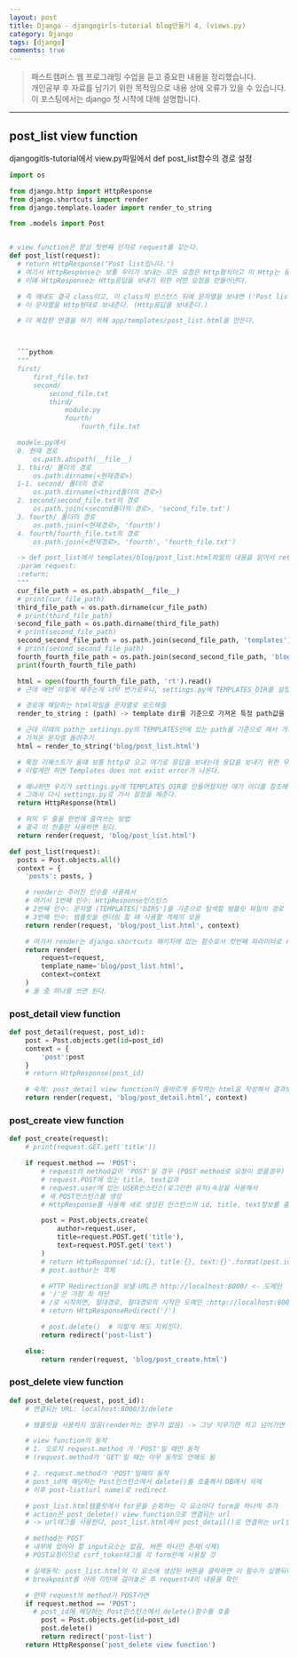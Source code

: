 ```yaml
---
layout: post
title: Django - djangogirls-tutorial blog만들기 4, (views.py)
category: Django
tags: [django]
comments: true
---
```


> 패스트캠퍼스 웹 프로그래밍 수업을 듣고 중요한 내용을 정리했습니다.     
개인공부 후 자료를 남기기 위한 목적임으로 내용 상에 오류가 있을 수 있습니다.      
> 이 포스팅에서는 django 첫 시작에 대해 설명합니다.

<hr>

## post_list view function

djangogitls-tutorial에서 view.py파일에서 def post_list함수의 경로 설정

```python
import os

from django.http import HttpResponse
from django.shortcuts import render
from django.template.loader import render_to_string

from .models import Post


# view function은 항상 첫번째 인자로 request를 갖는다.
def post_list(request):
  # return HttpResponse('Post list입니다.')
  # 여기서 HttpResponse는 보통 우리가 보내는 모든 요청은 Http형식이고 이 Http는 응답을 보낸다.
  # 이때 HttpResponse는 Http응답을 보내기 위한 어떤 요청을 만들어낸다.

  # 즉 얘네도 결국 class이고, 이 class의 인스턴스 뒤에 문자열을 보내면 ('Post list~')
  # 이 문자열을 Http형태로 보내준다. (Http응답을 보내준다.)

  # 더 복잡한 연결을 하기 위해 app/templates/post_list.html을 만든다.



  ```python
  """
  first/
      first_file.txt
      second/
          second_file.txt
          third/
              module.py
              fourth/
                  fourth_file.txt

  modele.py에서
  0. 현재 경로
      os.path.abspath(__file__)
  1. third/ 폴더의 경로
      os.path.dirname(<현재경로>)
  1-1. second/ 폴더의 경로
      os.path.dirname(<third폴더의 경로>)
  2. second/second_file.txt의 경로
      os.path.join(<second폴더의 경로>, 'second_file.txt')
  3. fourth/ 폴더의 경로
      os.path.join(<현재경로>, 'fourth')
  4. fourth/fourth_file.txt의 경로
      os.path.join(<현재경로>, 'fourth', 'fourth_file.txt')

  -> def post_list에서 templates/blog/post_list.html파일의 내용을 읽어서 return 해주는 HttpResponse에 전달
  :param request:
  :return:
  """
  cur_file_path = os.path.abspath(__file__)
  # print(cur_file_path)
  third_file_path = os.path.dirname(cur_file_path)
  # print(third_file_path)
  second_file_path = os.path.dirname(third_file_path)
  # print(second_file_path)
  second_second_file_path = os.path.join(second_file_path, 'templates')
  # print(second_second_file_path)
  fourth_fourth_file_path = os.path.join(second_second_file_path, 'blog', 'post_list.html')
  print(fourth_fourth_file_path)

  html = open(fourth_fourth_file_path, 'rt').read()
  # 근데 매번 이렇게 해주는게 너무 번거로우니, settings.py에 TEMPLATES_DIR를 설정해준다.

  # 경로에 해당하는 html파일을 문자열로 로드해줌
  render_to_string : (path) -> template dir를 기준으로 가져온 특정 path값을 가져온다.

  # 근데 이때의 path는 setiings.py의 TEMPLATES안에 있는 path를 기준으로 해서 가져온다.
  # 가져온 문자열 돌려주기
  html = render_to_string('blog/post_list.html')

  # 특정 리퀘스트가 올떄 보통 http로 오고 여기로 응답을 보내는데 응답을 보내기 위한 무언가를 만들어준다.
  # 이렇게만 하면 Templates does not exist error가 나온다.

  # 왜냐하면 우리가 settings.py에 TEMPLATES_DIR를 만들어줬지만 얘가 어디를 참조해야 하는 지는 안 알려줬기 때문이다.
  # 그래서 다시 settings.py로 가서 설정을 해준다.
  return HttpResponse(html)  

  # 위의 두 줄을 한번에 줄여쓰는 방법
  # 결국 이 한줄만 사용하면 된다.
  return render(request, 'blog/post_list.html')
```
```python
def post_list(request):
  posts = Post.objects.all()
  context = {
    'posts': posts, }

    # render는 주어진 인수를 사용해서
    # 여기서 1번째 인수: HttpResponse인스턴스
    # 2번째 인수: 문자열 (TEMPLATES['DIRS']를 기준으로 탐색할 템플릿 파일의 경로
    # 3번째 인수: 템플릿을 렌더링 할 때 사용할 객체의 모음
    return render(request, 'blog/post_list.html', context)

    # 여기서 render는 django.shortcuts 패키지에 있는 함수로서 첫번째 파라미터로 request를 받는다.
    return render(
        request=request,
        template_name='blog/post_list.html',
        context=context
    )
    # 둘 중 하나를 쓰면 된다.
```

### post_detail view function

```python
def post_detail(request, post_id):
    post = Post.objects.get(id=post_id)
    context = {
        'post':post
    }
    # return HttpResponse(post_id)

    # 숙제: post_detail view function이 올바르게 동작하는 html을 작성해서 결과보기
    return render(request, 'blog/post_detail.html', context)
```

### post_create view function

```python
def post_create(request):
    # print(request.GET.get('title'))

    if request.method == 'POST':
        # request의 method값이 'POST'일 경우 (POST method로 요청이 왔을경우)
        # request.POST에 있는 title, text값과
        # request.user에 있는 USER인스턴스(로그인한 유저)속성을 사용해서
        # 새 POST인스턴스를 생성
        # HttpResponse를 사용해 새로 생성된 인스턴스의 id, title, text정보를 출력(string)

        post = Post.objects.create(
            author=request.user,
            title=request.POST.get('title'),
            text=request.POST.get('text')
        )
        # return HttpResponse('id:{}, title:{}, text:{}'.format(post.id, post.title, post.text))
        # post.author는 객체

        # HTTP Redirection을 보낼 URL은 http://localhost:8000/ <- 도메인
        # '/'은 가장 최 하단
        # /로 시작하면, 절대경로, 절대경로의 시작은 도메인 :http://localhost:8000/
        # return HttpResponseRedirect('/')

        # post.delete()  # 이렇게 해도 지워진다.
        return redirect('post-list')

    else:
        return render(request, 'blog/post_create.html')
```

### post_delete view function

```python
def post_delete(request, post_id):
    # 연결되는 URL: localhost:8000/3/delete

    # 템플릿을 사용하지 않음(render하는 경우가 없음) -> 그냥 지우기만 하고 넘어가면 되니까 굳이 렌더링이 필요없다.

    # view function의 동작
    # 1. 오로지 request.method 가 'POST'일 때만 동작
    # (request.method가 'GET'일 때는 아무 동작도 안해도 됨

    # 2. request.method가 'POST'일때의 동작
    # post_id에 해당하는 Post인스턴스에서 delete()를 호출해서 DB에서 삭제
    # 이후 post-list(url name)로 redirect

    # post_list.html템플릿에서 for문을 순회하는 각 요소마다 form을 하나씩 추가
    # action은 post_delete() view function으로 연결되는 url
    # -> url태그를 사용한다, post_list.html에서 post_detail()로 연결하는 url생성법 참조

    # method는 POST
    # 내부에 있어야 할 input요소는 없음, 버튼 하나만 존재(삭제)
    # POST요청이므로 csrf_token태그를 각 form안에 사용할 것

    # 실제동작: post_list.html의 각 요소에 생성된 버튼을 클릭하면 이 함수가 실행되어야 함
    # breakpoint를 아래 리턴에 걸어놓은 후 request내의 내용을 확인

    # 먄약 request의 method가 POST라면
    if request.method == 'POST':
      # post_id에 해당하는 Post인스턴스에서 delete()함수를 호출
        post = Post.objects.get(id=post_id)
        post.delete()
        return redirect('post-list')
    return HttpResponse('post_delete view function')
```
